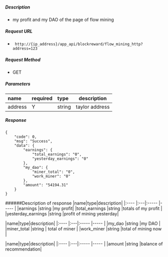    
##### Description

-  my profit and my DAO of the page of flow mining

##### Request URL
- ` http://{ip_address}/app_api/blockreward/flow_mining_http?address=123`
  
##### Request Method
- GET 

##### Parameters

|name|required|type|description|
|:----    |:---|:----- |-----   |
|address |Y  |string |taylor address   |

##### Response 

```
{
	"code": 0,
	"msg": "Success",
	"data": {
		"earnings": {
			"total_earnings": "0",
			"yesterday_earnings": "0"
		},
		"my_dao": {
			"miner_total": "0",
			"work_miner": "0"
		},
		"amount": "54194.31"
	}
}

```
######Description of response
|name|type|description|
|:----    |:---|:----- |-----   |
|earnings |string |my profit|
|total_earnings |string |totals of my profit |
|yesterday_earnings |string |profit of mining yesterday|


|name|type|description|
|:----    |:---|:----- |-----   |
|my_dao |string |my DAO |
|miner_total |string | total of miner |
|work_miner |string |total of mining now  |

|name|type|description|
|:----    |:---|:----- |-----   |
|amount |string |balance of recommendation|





